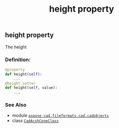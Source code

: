 ﻿---
title: height property
second_title: Aspose.CAD for Python via .NET API References
description: 
type: docs
weight: 170
url: /python-net/aspose.cad.fileformats.cad.cadobjects/cadacshconeclass/height/
is_root: false
---

## height property


The height
### Definition:
```python
@property
def height(self):
    ...
@height.setter
def height(self, value):
    ...
```

### See Also
* module [`aspose.cad.fileformats.cad.cadobjects`](../../)
* class [`CadAcshConeClass`](/cad/python-net/aspose.cad.fileformats.cad.cadobjects/cadacshconeclass)
